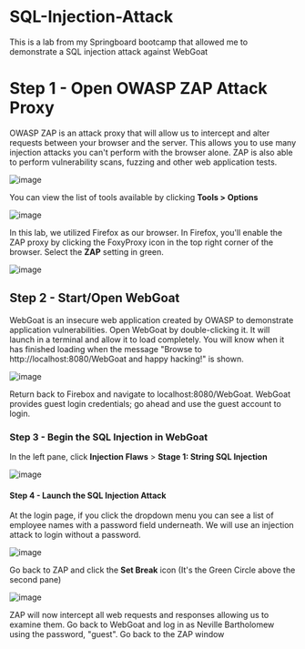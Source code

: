 # SQL-Injection-Attack
This is a lab from my Springboard bootcamp that allowed me to demonstrate a SQL injection attack against WebGoat

<h1>Step 1 - Open OWASP ZAP Attack Proxy</h1>

OWASP ZAP is an attack proxy that will allow us to intercept and alter requests between your browser and the server. This allows you to use many injection attacks you can't perform with the browser alone. ZAP is also able to perform vulnerability scans, fuzzing and other web application tests. 

![image](https://github.com/amolinaro23/SQL-Injection-Attack/assets/164687651/52042da1-753c-4ddf-9a57-ed4030ca20c6)

You can view the list of tools available by clicking **Tools > Options** 

![image](https://github.com/amolinaro23/SQL-Injection-Attack/assets/164687651/4a6ee321-aa08-4215-a8de-639afc8180b2)

In this lab, we utilized Firefox as our browser. In Firefox, you'll enable the ZAP proxy by clicking the FoxyProxy icon in the top right corner of the browser. Select the **ZAP** setting in green. 

![image](https://github.com/amolinaro23/SQL-Injection-Attack/assets/164687651/47531920-91b3-4221-841b-14393e06b2af)

<h2>Step 2 - Start/Open WebGoat</h2>

WebGoat is an insecure web application created by OWASP to demonstrate application vulnerabilities. Open WebGoat by double-clicking it. It will launch in a terminal and allow it to load completely. You will know when it has finished loading when the message "Browse to http://localhost:8080/WebGoat and happy hacking!" is shown. 

![image](https://github.com/amolinaro23/SQL-Injection-Attack/assets/164687651/04e9b5eb-be7b-4303-8023-613fa10c58e0)

Return back to Firebox and navigate to localhost:8080/WebGoat. WebGoat provides guest login credentials; go ahead and use the guest account to login.

<h3>Step 3 - Begin the SQL Injection in WebGoat</h3>

In the left pane, click **Injection Flaws** > **Stage 1: String SQL Injection** 

![image](https://github.com/amolinaro23/SQL-Injection-Attack/assets/164687651/bb39ecf3-32fc-4f7e-9e58-4619e54e5e7a)


<h4>Step 4 - Launch the SQL Injection Attack</h4>

At the login page, if you click the dropdown menu you can see a list of employee names with a password field underneath. We will use an injection attack to login without a password. 

![image](https://github.com/amolinaro23/SQL-Injection-Attack/assets/164687651/8985ed45-a354-4bda-9c0b-233236c0f1b8)

Go back to ZAP and click the **Set Break** icon (It's the Green Circle above the second pane)

![image](https://github.com/amolinaro23/SQL-Injection-Attack/assets/164687651/c7e5346a-7d71-402d-98d2-292130f2c320)

ZAP will now intercept all web requests and responses allowing us to examine them. Go back to WebGoat and log in as Neville Bartholomew using the password, "guest". Go back to the ZAP window 





